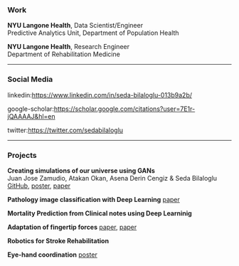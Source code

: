 


### Work

**NYU Langone Health**, Data Scientist/Engineer<br/>
Predictive Analytics Unit, Department of Population Health

**NYU Langone Health**, Research Engineer<br/>
Department of Rehabilitation Medicine

____________________________________________________________________________________________________________________________

### Social Media

linkedin:https://www.linkedin.com/in/seda-bilaloglu-013b9a2b/
  
google-scholar:https://scholar.google.com/citations?user=7E1r-jQAAAAJ&hl=en
  
twitter:https://twitter.com/sedabilaloglu



____________________________________________________________________________________________________________________________

### Projects

**Creating simulations of our universe using GANs**<br/>
Juan Jose Zamudio, Atakan Okan, Asena Derin Cengiz & Seda Bilaloglu<br/>
[GitHub](https://github.com/sedab/HydroGAN),
[poster](https://github.com/sedab/sedab.github.io/blob/master/images/HydroGAN-poster.pdf),
[paper]()

**Pathology image classification with Deep Learning**
[paper]()

**Mortality Prediction from Clinical notes using Deep Learninig**


**Adaptation of fingertip forces**
[paper](https://www.physiology.org/doi/full/10.1152/jn.00639.2015),
[paper](https://www.ncbi.nlm.nih.gov/pmc/articles/PMC4509387/)

**Robotics for Stroke Rehabilitation**


**Eye-hand coordination**
[poster](https://github.com/sedab/eyetracking/blob/master/SFN_Poster_2015_Eye-hand%20coordination%20for%20adaptation%20of%20hand%20posture%20to%20object%20shape.PDF)







